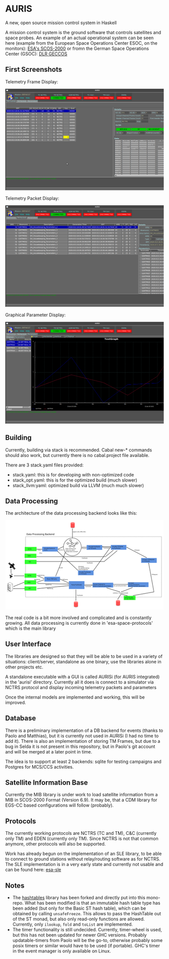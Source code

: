 # AURIS

A new, open source mission control system in Haskell

A mission control system is the ground software that controls satellites and space probes. An example of an actual operational system can be seen here (example from the European Space Operations Center ESOC, on the monitors): [ESA's SCOS-2000](https://www.esa.int/ESA_Multimedia/Images/2015/08/Mission_control_system)
or fromn the German Space Operations Center (GSOC): [DLR GECCOS](https://www.aerosieger.de/images/news_picupload/pic_sid13250-1-norm.jpg)

## First Screenshots

Telemetry Frame Display:

![TM Frame Display](screenshots/TMFrames.png)

Telemetry Packet Display:

![TM Packet Display](screenshots/TMPackets.png)

Graphical Parameter Display:

![TM Parameter Display](screenshots/GRD.png)



## Building 

Currently, building via stack is recommended. Cabal new-* commands should also work, but currently there is no cabal.project file available. 

There are 3 stack.yaml files provided:
 * stack.yaml: this is for developing with non-optimized code
 * stack_opt.yaml: this is for the optimized build (much slower)
 * stack_llvm:yaml: optimized build via LLVM (much much slower)
 
 ## Data Processing

The architecture of the data processing backend looks like this:

![](./architecture.svg)

The real code is a bit more involved and complicated and is constantly growing. All data processing is currently done in 'esa-space-protocols' which is the main library

## User Interface 

The libraries are designed so that they will be able to be used in a variety of situations: client/server, standalone as one binary, use the libraries alone in other projects etc. 

A standalone executable with a GUI is called AURISi (for AURIS integrated) in the 'aurisi' directory. Currently all it does is connect to a simulator via NCTRS protocol and display incoming telemetry packets and parameters

Once the internal models are implemented and working, this will be improved.

## Database 

There is a preliminary implementation of a DB backend for events (thanks to Paolo and Matthias), but it is currently not used in AURISi (I had no time to add it). There is also an implementation of storing TM Frames, but due to a bug in Selda it is not present in this repository, but in Paolo's git account and will be merged at a later point in time. 

The idea is to support at least 2 backends: sqlite for testing campaigns and Postgres for MCS/CCS activities.

## Satellite Information Base

Currently the MIB library is under work to load satellite information from a MIB in SCOS-2000 Format (Version 6.9). It may be, that a CDM library for EGS-CC based configurations will follow (probably).

## Protocols

The currently working protocols are NCTRS (TC and TM), C&C (currently only TM) and EDEN (currently only TM). Since NCTRS is not that common anymore, other protocols will also be supported. 

Work has already begun on the implementation of an SLE library, to be able to connect to ground stations without relay/routing software as for NCTRS. The SLE implementation is in a very early state and currently not usable and can be found here: [esa-sle](https://github.com/oswald2/esa-sle)


## Notes

 * The [hashtables](https://github.com/gregorycollins/hashtables) library has been forked and directly put into this mono-repo. What has been modified is that an immutable hash table type has been added (but only for the Basic ST hash table), which can be obtained by calling `unsafeFreeze`. This allows to pass the HashTable out of the ST monad, but also only read-only functions are allowed. Currently, only `ilookup`, `fold` and `toList` are implemented.
 * The timer functionality is still undecided. Currently, timer-wheel is used, but this has not been updated for newer GHC versions. Probably updatable-timers from Paolo will be the go-to, otherwise probably some posix timers or similar would have to be used (if portable). GHC's timer in the event manager is only available on Linux.

